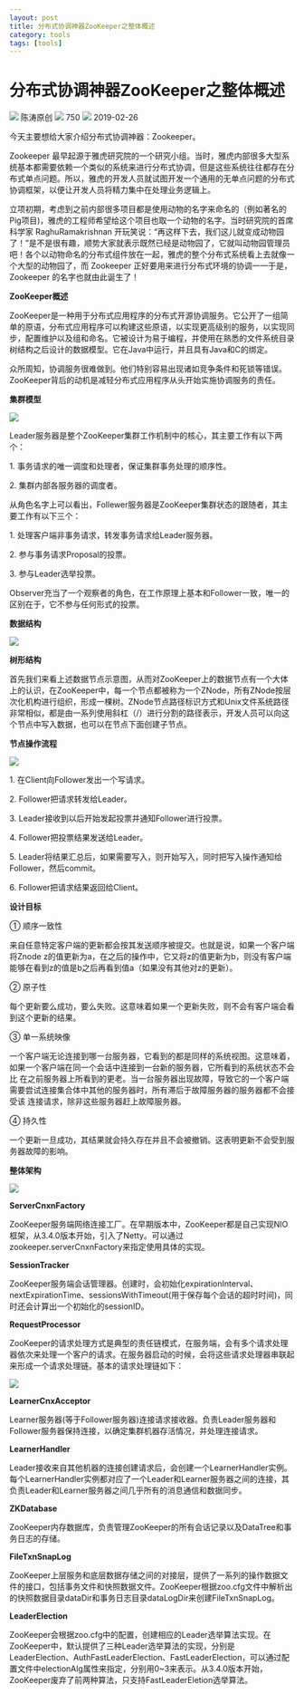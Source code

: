 ```yaml
---
layout: post
title: 分布式协调神器ZooKeeper之整体概述
category: tools
tags: [tools]
---
```





# 分布式协调神器ZooKeeper之整体概述

![](../data/img/img-index/head1.png) 陈涛原创 ![](../data/img/img-index/eye.png) 750 ![](../data/img/img-index/clock.png) 2019-02-26

今天主要想给大家介绍分布式协调神器：Zookeeper。

Zookeeper 最早起源于雅虎研究院的一个研究小组。当时，雅虎内部很多大型系统基本都需要依赖一个类似的系统来进行分布式协调，但是这些系统往往都存在分布式单点问题。所以，雅虎的开发人员就试图开发一个通用的无单点问题的分布式协调框架，以便让开发人员将精力集中在处理业务逻辑上。

立项初期，考虑到之前内部很多项目都是使用动物的名字来命名的（例如著名的Pig项目)，雅虎的工程师希望给这个项目也取一个动物的名字。当时研究院的首席科学家 RaghuRamakrishnan 开玩笑说：“再这样下去，我们这儿就变成动物园了！”是不是很有趣，顺势大家就表示既然已经是动物园了，它就叫动物园管理员吧！各个以动物命名的分布式组件放在一起，雅虎的整个分布式系统看上去就像一个大型的动物园了，而 Zookeeper 正好要用来进行分布式环境的协调一一于是，Zookeeper 的名字也就由此诞生了！

**ZooKeeper概述**

ZooKeeper是一种用于分布式应用程序的分布式开源协调服务。它公开了一组简单的原语，分布式应用程序可以构建这些原语，以实现更高级别的服务，以实现同步，配置维护以及组和命名。它被设计为易于编程，并使用在熟悉的文件系统目录树结构之后设计的数据模型。它在Java中运行，并且具有Java和C的绑定。

众所周知，协调服务很难做到。他们特别容易出现诸如竞争条件和死锁等错误。ZooKeeper背后的动机是减轻分布式应用程序从头开始实施协调服务的责任。

**集群模型**

![](http://p.qpic.cn/pic_wework/3435926283/6066b36f8190da431f9a3ac171f4957ecfc646b7f23d8a9b/0)

Leader服务器是整个ZooKeeper集群工作机制中的核心，其主要工作有以下两个：

1. 事务请求的唯一调度和处理者，保证集群事务处理的顺序性。

2. 集群内部各服务器的调度者。

从角色名字上可以看出，Follewer服务器是ZooKeeper集群状态的跟随者，其主要工作有以下三个：

1. 处理客户端非事务请求，转发事务请求给Leader服务器。

2. 参与事务请求Proposal的投票。

3. 参与Leader选举投票。

Observer充当了一个观察者的角色，在工作原理上基本和Follower一致，唯一的区别在于，它不参与任何形式的投票。

**数据结构**

![](http://p.qpic.cn/pic_wework/3435926283/5553865a5d8a986804b7f4e90c1c9a584aa761d897a0bce1/0)

**树形结构**

首先我们来看上述数据节点示意图，从而对ZooKeeper上的数据节点有一个大体上的认识，在ZooKeeper中，每一个节点都被称为一个ZNode，所有ZNode按层次化机构进行组织，形成一棵树。ZNode节点路径标识方式和Unix文件系统路径非常相似，都是由一系列使用斜杠（/）进行分割的路径表示，开发人员可以向这个节点中写入数据，也可以在节点下面创建子节点。

**节点操作流程**

![](http://p.qpic.cn/pic_wework/3435926283/4a4c99451b770be53824802fa7aec7051fa60cb721d56d34/0)

1. 在Client向Follower发出一个写请求。

2. Follower把请求转发给Leader。

3. Leader接收到以后开始发起投票并通知Follower进行投票。

4. Follower把投票结果发送给Leader。

5. Leader将结果汇总后，如果需要写入，则开始写入，同时把写入操作通知给Follower，然后commit。

6. Follower把请求结果返回给Client。

**设计目标**

① 顺序一致性

来自任意特定客户端的更新都会按其发送顺序被提交。也就是说，如果一个客户端将Znode z的值更新为a，在之后的操作中，它又将z的值更新为b，则没有客户端能够在看到z的值是b之后再看到值a（如果没有其他对z的更新）。

② 原子性

每个更新要么成功，要么失败。这意味着如果一个更新失败，则不会有客户端会看到这个更新的结果。

③ 单一系统映像

一个客户端无论连接到哪一台服务器，它看到的都是同样的系统视图。这意味着，如果一个客户端在同一个会话中连接到一台新的服务器，它所看到的系统状态不会比 在之前服务器上所看到的更老。当一台服务器出现故障，导致它的一个客户端需要尝试连接集合体中其他的服务器时，所有滞后于故障服务器的服务器都不会接受该 连接请求，除非这些服务器赶上故障服务器。

④ 持久性

一个更新一旦成功，其结果就会持久存在并且不会被撤销。这表明更新不会受到服务器故障的影响。

**整体架构**

![](http://p.qpic.cn/pic_wework/3435926283/3f39ec306ac84a7c3ef25158a9e3380be29fd164b37fb5a7/0)

**ServerCnxnFactory**

ZooKeeper服务端网络连接工厂。在早期版本中，ZooKeeper都是自己实现NIO框架，从3.4.0版本开始，引入了Netty。可以通过zookeeper.serverCnxnFactory来指定使用具体的实现。

**SessionTracker**

ZooKeeper服务端会话管理器。创建时，会初始化expirationInterval、nextExpirationTime、sessionsWithTimeout(用于保存每个会话的超时时间)，同时还会计算出一个初始化的sessionID。

**RequestProcessor**

ZooKeeper的请求处理方式是典型的责任链模式，在服务端，会有多个请求处理器依次来处理一个客户的请求。在服务器启动的时候，会将这些请求处理器串联起来形成一个请求处理链。基本的请求处理链如下：

![](http://p.qpic.cn/pic_wework/3435926283/6563b66a320d9a223717592447d2373236125cfd9ba6f2ba/0)

**LearnerCnxAcceptor**

Learner服务器(等于Follower服务器)连接请求接收器。负责Leader服务器和Follower服务器保持连接，以确定集群机器存活情况，并处理连接请求。

**LearnerHandler**

Leader接收来自其他机器的连接创建请求后，会创建一个LearnerHandler实例。每个LearnerHandler实例都对应了一个Leader和Learner服务器之间的连接，其负责Leader和Learner服务器之间几乎所有的消息通信和数据同步。

**ZKDatabase**

ZooKeeper内存数据库，负责管理ZooKeeper的所有会话记录以及DataTree和事务日志的存储。

**FileTxnSnapLog**

ZooKeeper上层服务和底层数据存储之间的对接层，提供了一系列的操作数据文件的接口，包括事务文件和快照数据文件。ZooKeeper根据zoo.cfg文件中解析出的快照数据目录dataDir和事务日志目录dataLogDir来创建FileTxnSnapLog。

**LeaderElection**

ZooKeeper会根据zoo.cfg中的配置，创建相应的Leader选举算法实现。在ZooKeeper中，默认提供了三种Leader选举算法的实现，分别是LeaderElection、AuthFastLeaderElection、FastLeaderElection，可以通过配置文件中electionAlg属性来指定，分别用0~3来表示。从3.4.0版本开始，ZooKeeper废弃了前两种算法，只支持FastLeaderEletion选举算法。

